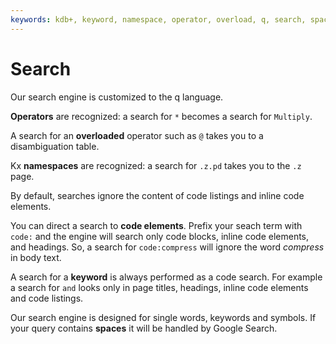 ```yaml
---
keywords: kdb+, keyword, namespace, operator, overload, q, search, space, term
---
```

# Search




Our search engine is customized to the q language. 

**Operators** are recognized: a search for `*` becomes a search for `Multiply`. 

A search for an **overloaded** operator such as `@` takes you to a disambiguation table. 

Kx **namespaces** are recognized: a search for `.z.pd` takes you to the `.z` page.

By default, searches ignore the content of code listings and inline code elements.

You can direct a search to **code elements**. Prefix your seach term with `code:` and the engine will search only code blocks, inline code elements, and headings. So, a search for `code:compress` will ignore the word _compress_ in body text. 

A search for a **keyword** is always performed as a code search. For example a search for `and` looks only in page titles, headings, inline code elements and code listings. 

Our search engine is designed for single words, keywords and symbols. If your query contains **spaces** it will be handled by Google Search.